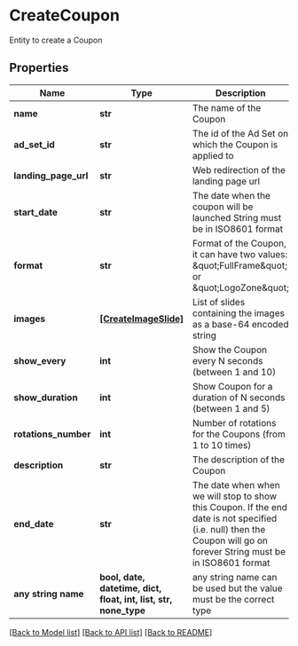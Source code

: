 # CreateCoupon

Entity to create a Coupon

## Properties
Name | Type | Description | Notes
------------ | ------------- | ------------- | -------------
**name** | **str** | The name of the Coupon | 
**ad_set_id** | **str** | The id of the Ad Set on which the Coupon is applied to | 
**landing_page_url** | **str** | Web redirection of the landing page url | 
**start_date** | **str** | The date when the coupon will be launched  String must be in ISO8601 format | 
**format** | **str** | Format of the Coupon, it can have two values: \&quot;FullFrame\&quot; or \&quot;LogoZone\&quot; | 
**images** | [**[CreateImageSlide]**](CreateImageSlide.md) | List of slides containing the images as a base-64 encoded string | 
**show_every** | **int** | Show the Coupon every N seconds (between 1 and 10) | 
**show_duration** | **int** | Show Coupon for a duration of N seconds (between 1 and 5) | 
**rotations_number** | **int** | Number of rotations for the Coupons (from 1 to 10 times) | 
**description** | **str** | The description of the Coupon | [optional] 
**end_date** | **str** | The date when when we will stop to show this Coupon. If the end date is not specified (i.e. null) then the Coupon will go on forever  String must be in ISO8601 format | [optional] 
**any string name** | **bool, date, datetime, dict, float, int, list, str, none_type** | any string name can be used but the value must be the correct type | [optional]

[[Back to Model list]](../README.md#documentation-for-models) [[Back to API list]](../README.md#documentation-for-api-endpoints) [[Back to README]](../README.md)


